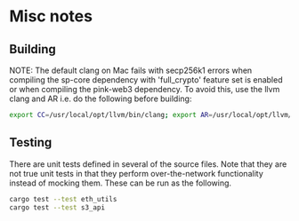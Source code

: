 # Misc notes

## Building
NOTE: The default clang on Mac fails with secp256k1 errors when compiling the sp-core dependency with 'full_crypto' feature set is enabled or when compiling the pink-web3 dependency.
To avoid this, use the llvm clang and AR i.e. do the following before building:
```bash
export CC=/usr/local/opt/llvm/bin/clang; export AR=/usr/local/opt/llvm/bin/llvm-ar
```

## Testing
There are unit tests defined in several of the source files. Note that they are not true unit tests in that they perform over-the-network functionality instead of mocking them. These can be run as the following.
```bash
cargo test --test eth_utils 
cargo test --test s3_api
```

